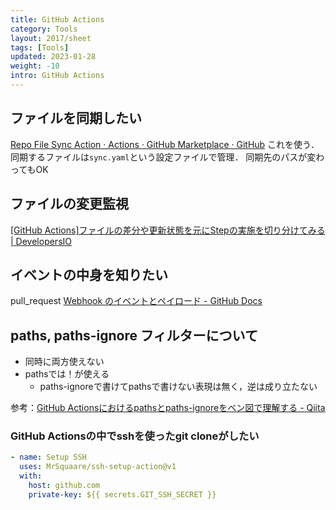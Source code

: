 ```yaml
---
title: GitHub Actions
category: Tools
layout: 2017/sheet
tags: [Tools]
updated: 2023-01-28
weight: -10
intro: GitHub Actions
---
```


## ファイルを同期したい

[Repo File Sync Action · Actions · GitHub Marketplace · GitHub](https://github.com/marketplace/actions/repo-file-sync-action)
これを使う．同期するファイルは`sync.yaml`という設定ファイルで管理．
同期先のパスが変わってもOK

## ファイルの変更監視

[[GitHub Actions]ファイルの差分や更新状態を元にStepの実施を切り分けてみる | DevelopersIO](https://dev.classmethod.jp/articles/switch-step-by-file-conditions/)

## イベントの中身を知りたい

pull_request
[Webhook のイベントとペイロード - GitHub Docs](https://docs.github.com/ja/developers/webhooks-and-events/webhooks/webhook-events-and-payloads#pull_request)


## paths, paths-ignore フィルターについて

- 同時に両方使えない
- pathsでは！が使える
	- paths-ignoreで書けてpathsで書けない表現は無く，逆は成り立たない

参考：[GitHub Actionsにおけるpathsとpaths-ignoreをベン図で理解する - Qiita](https://qiita.com/nacam403/items/3e2a5df5e88ba20aa76a)

### GitHub Actionsの中でsshを使ったgit cloneがしたい

```yaml
- name: Setup SSH
  uses: MrSquaare/ssh-setup-action@v1
  with:
    host: github.com
    private-key: ${{ secrets.GIT_SSH_SECRET }}
```

